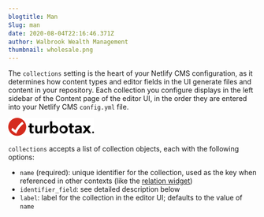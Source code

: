 ```yaml
---
blogtitle: Man
Slug: man
date: 2020-08-04T22:16:46.371Z
author: Walbrook Wealth Management
thumbnail: wholesale.png
---
```

<!--StartFragment-->

The `collections` setting is the heart of your Netlify CMS configuration, as it determines how content types and editor fields in the UI generate files and content in your repository. Each collection you configure displays in the left sidebar of the Content page of the editor UI, in the order they are entered into your Netlify CMS `config.yml` file.

![](../src/images/brandlogo1.svg)

`collections` accepts a list of collection objects, each with the following options:

* `name` (required): unique identifier for the collection, used as the key when referenced in other contexts (like the [relation widget](https://www.netlifycms.org/docs/widgets/#relation))
* `identifier_field`: see detailed description below
* `label`: label for the collection in the editor UI; defaults to the value of `name`

<!--EndFragment-->